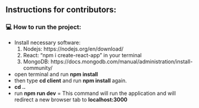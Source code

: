## Instructions for contributors:

### :computer: How to run the project:

<ul>
  <li>Install necessary software: 
    <ol>
      <li> Nodejs: https://nodejs.org/en/download/ </li>
      <li> React: “npm i create-react-app” in your terminal </li>
      <li> MongoDB: https://docs.mongodb.com/manual/administration/install-community/ </li>
    </ol>
  </li>
  
  <li> open terminal and run <b>npm install </b></li>
  <li>then type <b>cd client</b> and run <b>npm install </b> again.</li>
  <li> <b>cd ..</b> </li>
  <li> run <b>npm run dev</b> = This command will run the application and will redirect a new browser tab to <b>localhost:3000</b></li>
</ul>

